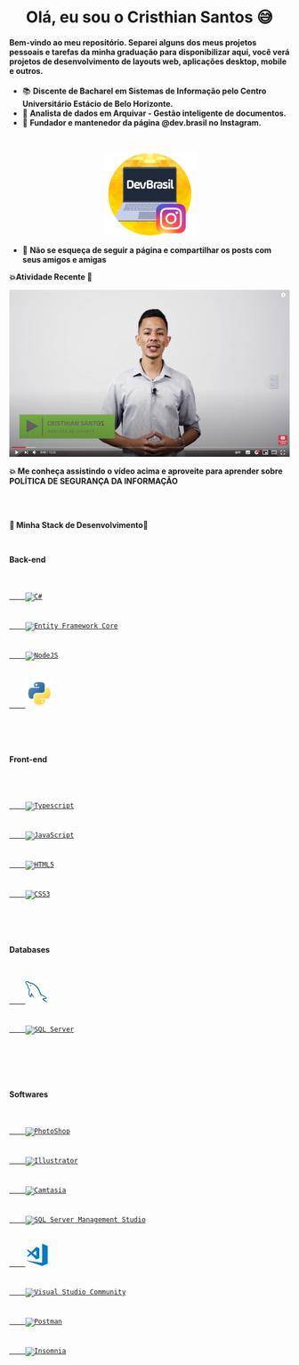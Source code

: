 <h1 align="center">Olá, eu sou o Cristhian Santos 😅</h1>
<h4>Bem-vindo ao meu repositório. Separei alguns dos meus projetos pessoais e tarefas da minha graduação para disponibilizar aqui, você verá projetos de desenvolvimento de layouts web, aplicações desktop, mobile e outros.</h4>

- 📚 **Discente de Bacharel em Sistemas de Informação pelo Centro Universitário Estácio de Belo Horizonte.**
- 📜 **Analista de dados em Arquivar - Gestão inteligente de documentos.**
- 📱 **Fundador e mantenedor da página @dev.brasil no Instagram.**
</br>
<p align="center">
<a title="Instagram" href="https://www.instagram.com/dev.brasil/">
<img align="" alt="Página" src="./instagram-logo.png" width="165" height="150" />
</a>
</p>

- 📱 **Não se esqueça de seguir a página e compartilhar os posts com seus amigos e amigas**


**💥Atividade Recente 🎥**
<p align="center">
<a title="Youtube" href="https://youtu.be/XYJta1kiN5Y">
<img align="" alt="Página" src="./printYoutube.png" width="520" height="300" />
</a>
</p>

**💥 Me conheça assistindo o vídeo acima e aproveite para aprender sobre POLÍTICA DE SEGURANÇA DA INFORMAÇÃO**

</br>
</br>

**🔨 Minha Stack de Desenvolvimento🔧**

</br>

**Back-end**

<code>
<a href="https://docs.microsoft.com/en-us/dotnet/csharp/" target="_blank" >
    <img src="https://icongr.am/devicon/csharp-original.svg?size=148&color=currentColor" 
    alt="C#" title="C#" width="40" height="40"/>
</a>
<a href="https://docs.microsoft.com/en-us/ef/core/" target="_blank" >
    <img src="https://github.com/campusMVP/dotnetCoreLogoPack/blob/master/Entity%20Framework%20Core/Bitmap%20RGB/Bitmap-MEDIUM_Entity-Framework-Core-Logo_2colors_Square_Boxed_RGB.png?raw=true" alt="Entity Framework Core" title="Entity Framework Core" width="40" height="40"/>
</a>
<a href="https://nodejs.org/en/" target="_blank" >
    <img src="https://icongr.am/devicon/nodejs-original.svg?size=148&color=currentColor" 
    alt="NodeJS" title="NodeJS" width="40" height="40"/>
</a>
<a href="https://www.python.org/" target="_blank" >
    <img src="https://raw.githubusercontent.com/devicons/devicon/40cd6bc89a299dc50ac289f8e3b071d0dff49d9c/icons/python/python-original.svg" 
    alt="Python" title="Python" width="50" height="50"/>
</a>
</code>
</br>
</br>
</br>

**Front-end**

<code>

<a href="https://www.typescriptlang.org/" target="_blank" >
    <img src="https://icongr.am/devicon/typescript-original.svg?size=148&color=currentColor" alt="Typescript" title="TypeScript" width="40" height="40"/>
</a>
<a href="https://developer.mozilla.org/en-US/docs/Web/JavaScript" target="_blank" >
    <img src="https://icongr.am/devicon/javascript-original.svg?size=148&color=currentColor" alt="JavaScript" title="JavaScript" width="40" height="40"/>
</a>
<a href="https://www.w3schools.com/html/" target="_blank" >
    <img src="https://icongr.am/devicon/html5-original.svg?size=148&color=currentColor" 
    alt="HTML5" title="HTML5" width="40" height="40"/>
</a>
<a href="https://www.w3schools.com/css/default.asp" target="_blank" >
    <img src="https://icongr.am/devicon/css3-original.svg?size=148&color=currentColor" 
    alt="CSS3" title="CSS3" width="40" height="40"/>
</a>
</code>
</br>
</br>
</br>

**Databases**

<code>
<a href="https://www.mysql.com/" target="_blank" >
    <img  alt="MySQL" title="MySQL" width="40" height="40" src="https://raw.githubusercontent.com/devicons/devicon/40cd6bc89a299dc50ac289f8e3b071d0dff49d9c/icons/mysql/mysql-original.svg" />
</a>
<a href="https://docs.microsoft.com/en-us/sql/sql-server/?view=sql-server-ver15" target="_blank" >
    <img  alt="SQL Server" title="SQL Server" width="40" height="40" src="https://camo.githubusercontent.com/130721db6a0d2d2dd6b1ff98a1a530129d382d231de890ac377c790256678ae0/68747470733a2f2f692e70696e696d672e636f6d2f6f726967696e616c732f63372f32382f30632f63373238306362633062646434363038643663303963643839616539633463612e706e67" />
</a>

</code>
</br>
</br>
</br>

**Softwares**

<code>
<a href="https://www.adobe.com/br/products/photoshop.html?sdid=KQPOM&mv=search&ef_id=Cj0KCQjw0caCBhCIARIsAGAfuMzz35LgeZJiM503KdCsGNS70E1Wx1deJjGprlEDLfjV0m1smR8oFSgaArfxEALw_wcB:G:s&s_kwcid=AL!3085!3!442396627382!e!!g!!photoshop!188192502!10077842982&gclid=Cj0KCQjw0caCBhCIARIsAGAfuMzz35LgeZJiM503KdCsGNS70E1Wx1deJjGprlEDLfjV0m1smR8oFSgaArfxEALw_wcB" >
    <img  alt="PhotoShop" title="PhotoShop" width="40" height="40" src="https://www.adobe.com/content/dam/cc/us/en/creativecloud/max2020/mnemonics/photoshop.svg" />
</a>
<a href="https://www.adobe.com/br/products/illustrator.html?sdid=KQPNY&mv=search&ef_id=Cj0KCQjw0caCBhCIARIsAGAfuMwDGSYHyUbIZRKMCRQx8CAlRPeo1wc3ISSmt0FgyDkJVepBzx6aAncaArkCEALw_wcB:G:s&s_kwcid=AL!3085!3!473120541051!e!!g!!illustrator!188190582!10039578942&gclid=Cj0KCQjw0caCBhCIARIsAGAfuMwDGSYHyUbIZRKMCRQx8CAlRPeo1wc3ISSmt0FgyDkJVepBzx6aAncaArkCEALw_wcB" target="_blank" >
    <img  alt="Illustrator" title="Illustrator" width="40" height="40" src="https://www.adobe.com/content/dam/cc/icons/illustrator.svg" />
</a>
<a href="https://www.techsmith.com/store/camtasia?utm_source=google&utm_medium=cpc&utm_campaign=8078758719&utm_content=83164588986&utm_term=camtasia&gclid=Cj0KCQjw0caCBhCIARIsAGAfuMymYkBITAz9ETkJwqz3eZ88Pw7kdkza0H-ft8J3HdpDs5g5EYZi9gkaAmFuEALw_wcB" target="_blank" >
    <img  alt="Camtasia" title="Camtasia" width="40" height="40" src="https://img.utdstc.com/icon/7b8/79e/7b879e1cb53d19b54976e1fbc88d77212e9e55935f092d2839e026a71a9360de:200" />
</a>
<a href="https://docs.microsoft.com/pt-br/sql/ssms/download-sql-server-management-studio-ssms?view=sql-server-ver15" target="_blank" >
    <img  alt="SQL Server Management Studio" title="SQL Server Management Studio" width="40" height="40" src="https://img.stackshare.io/service/7096/809746be-0b96-4af0-aa2f-5d1aeaa82658.png" />
</a>
<a href="https://code.visualstudio.com/docs" target="_blank" >
    <img  alt="Visual Studio Code" title="Visual Studio Code" width="40" height="40" src="https://raw.githubusercontent.com/github/explore/80688e429a7d4ef2fca1e82350fe8e3517d3494d/topics/visual-studio-code/visual-studio-code.png" />
</a>
<a href="https://docs.microsoft.com/en-us/visualstudio/windows/?view=vs-2019&preserve-view=true" target="_blank" >
    <img  alt="Visual Studio Community" title="Visual Studio Community" width="40" height="40" src="https://visualstudio.microsoft.com/wp-content/uploads/2019/06/BrandVisualStudioWin2019-3.svg" />
</a>
<a href="https://www.postman.com/" target="_blank" >
    <img  alt="Postman" title="Postman" width="40" height="40" src="https://lh3.googleusercontent.com/v_bN4wSYKVT8ZX4y7SqTxfD-eFtfL4Df5puacRU3wDu9JX9kNM9OK3XmplVuJK4q-yhr-r0d-3z3shp8GVc0iYY1=w128-h128-e365-rj-sc0x00ffffff" />
</a>
<a href="https://insomnia.rest/" target="_blank" >
    <img  alt="Insomnia" title="Insomnia" width="40" height="40" src="https://user-images.githubusercontent.com/6686410/31217465-6adbbd18-a98d-11e7-9371-26d578182e9d.png" />
</a>
</code>
</p>
